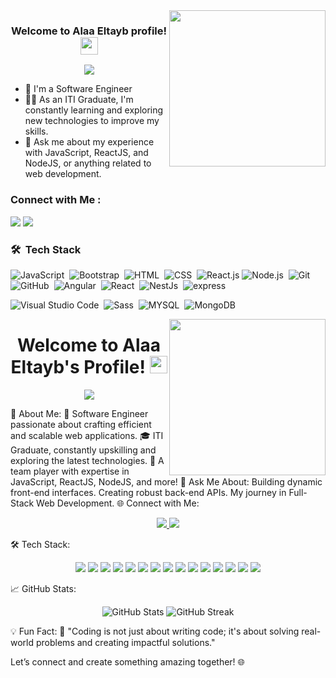 
<img width="250" align="right" src="https://c.tenor.com/_DOBjnGspYAAAAAM/code-coding.gif">

<h3 align="center">
  Welcome to Alaa Eltayb profile!
  <img src="https://media.giphy.com/media/hvRJCLFzcasrR4ia7z/giphy.gif" width="28">
</h3>

<!-- Typing SVG by DenverCoder1 - https://github.com/DenverCoder1/readme-typing-svg -->
<p align="center">
  <a href="https://github.com/DenverCoder1/readme-typing-svg"><img src="https://readme-typing-svg.herokuapp.com/?lines=Full-stack%20web%20developer;Always%20learning%20new%20things&font=Fira%20Code&center=true&width=440&height=45&color=f75c7e&vCenter=true&size=22"></a>
</p> 

- 🏢 I'm a Software Engineer 
- 👨‍💻 As an ITI Graduate, I'm constantly learning and exploring new technologies to improve my skills.
- 💬 Ask me about my experience with JavaScript, ReactJS, and NodeJS, or anything related to web development.


### Connect with Me :

<a href="www.linkedin.com/in/alaaeltayb581" target="_blank"><img src="https://img.shields.io/badge/-ALaa%20Eltayb-0077B5?style=for-the-badge&logo=Linkedin&logoColor=white"/></a>
<a href="(https://t.me/AlaaEltayb581)" target="_blank"><img src="https://img.shields.io/badge/-ALaa%20Eltayb-0077B5?style=for-the-badge&logo=Telegram&logoColor=white"/></a>



### 🛠 &nbsp;Tech Stack
![JavaScript](https://img.shields.io/badge/-JavaScript-05122A?style=flat&logo=javascript)&nbsp;
![Bootstrap](https://img.shields.io/badge/-Bootstrap-05122A?style=flat&logo=bootstrap&logoColor=563D7C)&nbsp;
![HTML](https://img.shields.io/badge/-HTML-05122A?style=flat&logo=HTML5)&nbsp;
![CSS](https://img.shields.io/badge/-CSS-05122A?style=flat&logo=CSS3&logoColor=1572B6)&nbsp;
![React.js](https://img.shields.io/badge/-React-05122A?style=flat&logo=react)
![Node.js](https://img.shields.io/badge/-Node.js-05122A?style=flat&logo=node.js&logoColor=339933)&nbsp;
![Git](https://img.shields.io/badge/-Git-05122A?style=flat&logo=git)&nbsp;
![GitHub](https://img.shields.io/badge/-GitHub-05122A?style=flat&logo=github)&nbsp;
![Angular](https://img.shields.io/badge/-Angular-05122A?style=flat&logo=Angular)&nbsp;
![React](https://img.shields.io/badge/-react-05122A?style=flat&logo=react)&nbsp;
![NestJs](https://img.shields.io/badge/-react-05122A?style=flat&logo=nestjs)&nbsp;
![express](https://img.shields.io/badge/-react-05122A?style=flat&logo=express)&nbsp;

![Visual Studio Code](https://img.shields.io/badge/-Visual%20Studio%20Code-05122A?style=flat&logo=visual-studio-code&logoColor=007ACC)&nbsp;
![Sass](https://img.shields.io/badge/-Sass-05122A?style=flat&logo=sass)&nbsp;
![MYSQL](https://img.shields.io/badge/-MYSQL-05122A?style=flat&logo=GraphQL)&nbsp;
![MongoDB](https://img.shields.io/badge/-MongoDB-05122A?style=flat&logo=MongoDB)&nbsp;



<img width="250" align="right" src="https://c.tenor.com/_DOBjnGspYAAAAAM/code-coding.gif"> <h1 align="center"> Welcome to Alaa Eltayb's Profile! <img src="https://media.giphy.com/media/hvRJCLFzcasrR4ia7z/giphy.gif" width="28"> </h1> <p align="center"> <a href="https://github.com/DenverCoder1/readme-typing-svg"> <img src="https://readme-typing-svg.herokuapp.com/?lines=Full-stack%20Web%20Developer;Innovative%20Problem-Solver;Always%20Learning%20New%20Things;Let%27s%20Build%20Something%20Great!&font=Fira%20Code&center=true&width=700&height=45&color=F75C7E&vCenter=true&size=22"> </a> </p>
🚀 About Me:
🏢 Software Engineer passionate about crafting efficient and scalable web applications.
🎓 ITI Graduate, constantly upskilling and exploring the latest technologies.
🌟 A team player with expertise in JavaScript, ReactJS, NodeJS, and more!
💬 Ask Me About:
Building dynamic front-end interfaces.
Creating robust back-end APIs.
My journey in Full-Stack Web Development.
🌐 Connect with Me:
<p align="center"> <a href="https://www.linkedin.com/in/alaaeltayb581" target="_blank"> <img src="https://img.shields.io/badge/-LinkedIn-0077B5?style=for-the-badge&logo=linkedin&logoColor=white"> </a> <a href="https://t.me/AlaaEltayb581" target="_blank"> <img src="https://img.shields.io/badge/-Telegram-0088CC?style=for-the-badge&logo=telegram&logoColor=white"> </a> </p>
🛠️ Tech Stack:
<p align="center"> <img src="https://img.shields.io/badge/-JavaScript-F7DF1E?style=flat-square&logo=javascript&logoColor=black"> <img src="https://img.shields.io/badge/-HTML-E34F26?style=flat-square&logo=html5&logoColor=white"> <img src="https://img.shields.io/badge/-CSS-1572B6?style=flat-square&logo=css3&logoColor=white"> <img src="https://img.shields.io/badge/-React-61DAFB?style=flat-square&logo=react&logoColor=black"> <img src="https://img.shields.io/badge/-Node.js-339933?style=flat-square&logo=node.js&logoColor=white"> <img src="https://img.shields.io/badge/-NestJS-E0234E?style=flat-square&logo=nestjs&logoColor=white"> <img src="https://img.shields.io/badge/-Express.js-000000?style=flat-square&logo=express&logoColor=white"> <img src="https://img.shields.io/badge/-Angular-DD0031?style=flat-square&logo=angular&logoColor=white"> <img src="https://img.shields.io/badge/-MongoDB-47A248?style=flat-square&logo=mongodb&logoColor=white"> <img src="https://img.shields.io/badge/-MySQL-4479A1?style=flat-square&logo=mysql&logoColor=white"> <img src="https://img.shields.io/badge/-Bootstrap-7952B3?style=flat-square&logo=bootstrap&logoColor=white"> <img src="https://img.shields.io/badge/-Sass-CC6699?style=flat-square&logo=sass&logoColor=white"> <img src="https://img.shields.io/badge/-Git-F05032?style=flat-square&logo=git&logoColor=white"> <img src="https://img.shields.io/badge/-GitHub-181717?style=flat-square&logo=github&logoColor=white"> <img src="https://img.shields.io/badge/-VS%20Code-007ACC?style=flat-square&logo=visual-studio-code&logoColor=white"> </p>
📈 GitHub Stats:
<p align="center"> <img src="https://github-readme-stats.vercel.app/api?username=alaaeltayb&show_icons=true&theme=radical&hide_border=true" alt="GitHub Stats" /> <img src="https://github-readme-streak-stats.herokuapp.com?user=alaaeltayb&theme=radical&hide_border=true&date_format=M%20j%5B%2C%20Y%5D" alt="GitHub Streak" /> </p>
💡 Fun Fact:
🌟 "Coding is not just about writing code; it's about solving real-world problems and creating impactful solutions."

Let’s connect and create something amazing together! 🌐

